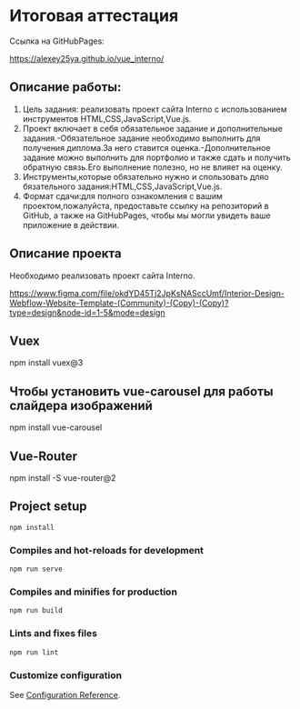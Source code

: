 # Итоговая аттестация

Ссылка на GitHubPages: 

https://alexey25ya.github.io/vue_interno/

## Описание работы:  
1) Цель задания: реализовать проект сайта Interno с использованием инструментов HTML,CSS,JavaScript,Vue.js. 
2) Проект включает в себя обязательное задание и дополнительные задания.-Обязательное задание необходимо выполнить для получения диплома.За него ставится оценка.-Дополнительное задание можно выполнить для портфолио и также сдать и получить обратную связь.Его выполнение полезно, но не влияет на оценку. 
3) Инструменты,которые обязательно нужно и спользовать дляо бязательного задания:HTML,CSS,JavaScript,Vue.js. 
4) Формат сдачи:для полного ознакомления с вашим проектом,пожалуйста, предоставьте ссылку на репозиторий в GitHub, а также на GitHubPages, чтобы мы могли увидеть ваше приложение в действии.

## Описание проекта 

Необходимо реализовать проект сайта Interno.

https://www.figma.com/file/okdYD45Tj2JpKsNASccUmf/Interior-Design-Webflow-Website-Template-(Community)-(Copy)-(Copy)?type=design&node-id=1-5&mode=design

## Vuex
npm install vuex@3

## Чтобы установить vue-carousel для работы слайдера изображений
npm install vue-carousel

## Vue-Router
npm install -S vue-router@2

## Project setup
```
npm install
```

### Compiles and hot-reloads for development
```
npm run serve
```

### Compiles and minifies for production
```
npm run build
```

### Lints and fixes files
```
npm run lint
```

### Customize configuration
See [Configuration Reference](https://cli.vuejs.org/config/).
